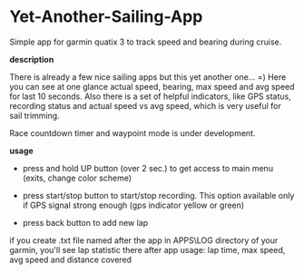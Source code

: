 # Yet-Another-Sailing-App
Simple app for garmin quatix 3 to track speed and bearing during cruise. 

**description**

There is already a few nice sailing apps but this yet another one... =)
Here you can see at one glance actual speed, bearing, max speed and avg speed for last 10 seconds. Also there is a set of helpful indicators, like GPS status, recording status and actual speed vs avg speed, which is very useful for sail trimming.

Race countdown timer and waypoint mode is under development.

**usage**

- press and hold UP button (over 2 sec.) to get access to main menu (exits, change color scheme)

- press start/stop button to start/stop recording. This option available only if GPS signal strong enough (gps indicator yellow or green)

- press back button to add new lap

if you create .txt file named after the app in APPS\LOG directory of your garmin, you'll see lap statistic there after app usage: lap time, max speed, avg speed and distance covered
